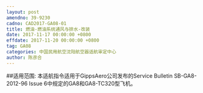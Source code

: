 ```yaml
---
layout: post
amendno: 39-9230
cadno: CAD2017-GA08-01
title: 燃油-燃油系统通风与排水-改装
date: 2017-11-17 00:00:00 +0800
effdate: 2017-11-20 00:00:00 +0800
tag: GA08
categories: 中国民用航空沈阳航空器适航审定中心
author: 陈彦合
---
```


##适用范围:
本适航指令适用于GippsAero公司发布的Service Bulletin SB-GA8-2012-96 Issue 6中规定的GA8和GA8-TC320型飞机。

